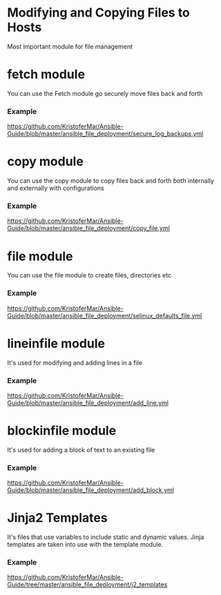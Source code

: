# Modifying and Copying Files to Hosts

Most important module for file management

# fetch module
You can use the Fetch module go securely move files back and forth
### Example
https://github.com/KristoferMar/Ansible-Guide/blob/master/ansible_file_deployment/secure_log_backups.yml


# copy module
You can use the copy module to copy files back and forth both internally and externally with configurations
### Example
https://github.com/KristoferMar/Ansible-Guide/blob/master/ansible_file_deployment/copy_file.yml


# file module
You can use the file module to create files, directories etc
### Example
https://github.com/KristoferMar/Ansible-Guide/blob/master/ansible_file_deployment/selinux_defaults_file.yml

# lineinfile module
It's used for modifying and adding lines in a file
### Example
https://github.com/KristoferMar/Ansible-Guide/blob/master/ansible_file_deployment/add_line.yml


# blockinfile module
It's used for adding a block of text to an existing file
### Example
https://github.com/KristoferMar/Ansible-Guide/blob/master/ansible_file_deployment/add_block.yml


# Jinja2 Templates
It's files that use variables to include static and dynamic values. Jinja templates are taken into use with the template module.
### Example
https://github.com/KristoferMar/Ansible-Guide/tree/master/ansible_file_deployment/j2_templates